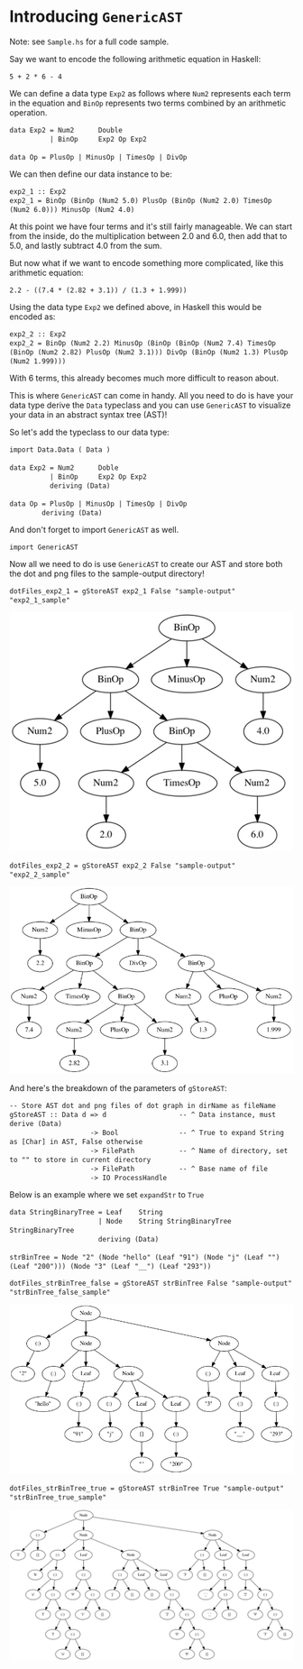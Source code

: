 # Introducing `GenericAST`

Note: see `Sample.hs` for a full code sample.

Say we want to encode the following arithmetic equation in Haskell:
```
5 + 2 * 6 - 4
```

We can define a data type `Exp2` as follows where `Num2` represents each term in the equation and `BinOp` represents two terms combined by an arithmetic operation.
```
data Exp2 = Num2      Double
          | BinOp     Exp2 Op Exp2

data Op = PlusOp | MinusOp | TimesOp | DivOp
```

We can then define our data instance to be:
```
exp2_1 :: Exp2
exp2_1 = BinOp (BinOp (Num2 5.0) PlusOp (BinOp (Num2 2.0) TimesOp (Num2 6.0))) MinusOp (Num2 4.0)
```

At this point we have four terms and it's still fairly manageable. We can start from the inside, do the multiplication between 2.0 and 6.0, then add that to 5.0, and lastly subtract 4.0 from the sum.

But now what if we want to encode something more complicated, like this arithmetic equation:
```
2.2 - ((7.4 * (2.82 + 3.1)) / (1.3 + 1.999))
```

Using the data type `Exp2` we defined above, in Haskell this would be encoded as:
```
exp2_2 :: Exp2
exp2_2 = BinOp (Num2 2.2) MinusOp (BinOp (BinOp (Num2 7.4) TimesOp (BinOp (Num2 2.82) PlusOp (Num2 3.1))) DivOp (BinOp (Num2 1.3) PlusOp (Num2 1.999)))
```
With 6 terms, this already becomes much more difficult to reason about.

This is where `GenericAST` can come in handy. All you need to do is have your data type derive the `Data` typeclass and you can use `GenericAST` to visualize your data in an abstract syntax tree (AST)!

So let's add the typeclass to our data type:
```
import Data.Data ( Data )

data Exp2 = Num2      Doble
          | BinOp     Exp2 Op Exp2
          deriving (Data)

data Op = PlusOp | MinusOp | TimesOp | DivOp
        deriving (Data)
```

And don't forget to import `GenericAST` as well.
```
import GenericAST
```

Now all we need to do is use `GenericAST` to create our AST and store both the dot and png files to the sample-output directory!
```
dotFiles_exp2_1 = gStoreAST exp2_1 False "sample-output" "exp2_1_sample"
```
![AST for `exp2_1`](sample-output/exp2_1_sample.png)

```
dotFiles_exp2_2 = gStoreAST exp2_2 False "sample-output" "exp2_2_sample"
```
![AST for `exp2_2`](sample-output/exp2_2_sample.png)

And here's the breakdown of the parameters of `gStoreAST`:
```
-- Store AST dot and png files of dot graph in dirName as fileName
gStoreAST :: Data d => d                  -- ^ Data instance, must derive (Data)
                    -> Bool               -- ^ True to expand String as [Char] in AST, False otherwise
                    -> FilePath           -- ^ Name of directory, set to "" to store in current directory
                    -> FilePath           -- ^ Base name of file
                    -> IO ProcessHandle
```

Below is an example where we set `expandStr` to `True`
```
data StringBinaryTree = Leaf    String 
                      | Node    String StringBinaryTree StringBinaryTree
                      deriving (Data)
                      
strBinTree = Node "2" (Node "hello" (Leaf "91") (Node "j" (Leaf "") (Leaf "200"))) (Node "3" (Leaf "__") (Leaf "293"))
```

```
dotFiles_strBinTree_false = gStoreAST strBinTree False "sample-output" "strBinTree_false_sample"
```
![AST for `strBinTree (false)`](sample-output/strBinTree_false_sample.png)

```
dotFiles_strBinTree_true = gStoreAST strBinTree True "sample-output" "strBinTree_true_sample"
```
![AST for `strBinTree (true)`](sample-output/strBinTree_true_sample.png)
